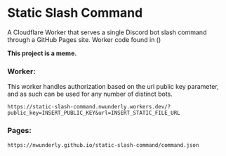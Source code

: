 # Static Slash Command

A Cloudflare Worker that serves a single Discord bot slash command through a GitHub Pages site. Worker code found in ()

**This project is a meme.**


### Worker:

This worker handles authorization based on the url public key parameter, and as such can be used for any number of distinct bots.

`https://static-slash-command.nwunderly.workers.dev/?public_key=INSERT_PUBLIC_KEY&url=INSERT_STATIC_FILE_URL`


### Pages:

`https://nwunderly.github.io/static-slash-command/command.json`
